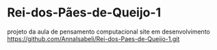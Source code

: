 # Rei-dos-Pães-de-Queijo-1
projeto da aula de pensamento computacional
site em desenvolvimento https://github.com/AnnaIsabeli/Rei-dos-Paes-de-Queijo-1.git

